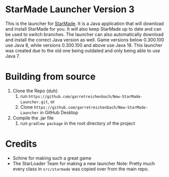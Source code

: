 # StarMade Launcher Version 3
This is the launcher for [StarMade](https://www.star-made.org/). It is a Java application that will download and install
StarMade for you. It will also keep StarMade up to date and can be used to switch branches.
The launcher can also automatically download and install the correct Java version as well. Game versions below 0.300.100
use Java 8, while versions 0.300.100 and above use Java 18.
This launcher was created due to the old one being outdated and only being able to use Java 7.

# Building from source
1. Clone the Repo (duh)
    1. run `https://github.com/garretreichenbach/New-StarMade-Launcher.git`, or
    2. Clone `https://github.com/garretreichenbach/New-StarMade-Launcher` in GitHub Desktop
2. Compile the .jar file
    1. run `gradlew package` in the root directory of the project

# Credits
- Schine for making such a great game
- The StarLoader Team for making a new launcher
Note: Pretty much every class in `src/starmade` was copied over from the main repo.
